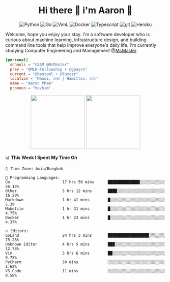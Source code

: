 <h1 align="center">Hi there 👋 i'm Aaron 🐍</h1>

<p align="center">
    <img alt="Python" src="https://img.shields.io/badge/-Python-blue?style=flat-square&logo=python&logoColor=white" />
    <img alt="Go" src="https://img.shields.io/badge/-Golang-46a2f1?style=flat-square&logo=go&logoColor=white" />
    <img alt="VimL" src="https://img.shields.io/badge/-VimL-66d124?style=flat-square&logo=vim&logoColor=white" />
    <img alt="Docker" src="https://img.shields.io/badge/-Docker-46a2f1?style=flat-square&logo=docker&logoColor=white" />
    <img alt="Typescript" src="https://img.shields.io/badge/-Typescript-1a73e8?style=flat-square&logo=typescript&logoColor=white" />
    <img alt="git" src="https://img.shields.io/badge/-Git-F05032?style=flat-square&logo=git&logoColor=white" />
    <img alt="Heroku" src="https://img.shields.io/badge/-Heroku-430098?style=flat-square&logo=heroku&logoColor=white" />
</p>

Welcome, hope you enjoy your stay. I'm a software developer who is curious about machine learning, infrastructure design, and building command line tools that help improve everyone's daily life. I'm currently studying Computer Engineering and Management @[McMaster](https://www.mcmaster.ca/).

```toml
[personal]
  schools = "CE&M @McMaster"
  prev = "@MLH-Fellowship + @gpayvn"
  current = "@bentoml + @luxcer"
  location = "Hanoi, 🇻🇳 | Hamilton, 🇨🇦"
  name = "Aaron Pham"
  pronoun = "he/him"
```

<p align="center">
    <img src="https://github-readme-stats.vercel.app/api/top-langs/?username=aarnphm&layout=compact&hide=css&theme=dark" height="170" />
    <img src="https://github-readme-stats.vercel.app/api?username=aarnphm&show_icons=true&count_private=true&theme=dark" height="170"/>
</p>

<!--START_SECTION:waka-->
📊 **This Week I Spent My Time On** 

```text
⌚︎ Time Zone: Asia/Bangkok

💬 Programming Languages: 
Go                       17 hrs 56 mins      ██████████████░░░░░░░░░░░   56.13% 
Other                    5 hrs 12 mins       ████░░░░░░░░░░░░░░░░░░░░░   16.29% 
Markdown                 1 hr 41 mins        █░░░░░░░░░░░░░░░░░░░░░░░░   5.3% 
Makefile                 1 hr 31 mins        █░░░░░░░░░░░░░░░░░░░░░░░░   4.75% 
Docker                   1 hr 23 mins        █░░░░░░░░░░░░░░░░░░░░░░░░   4.37%

🔥 Editors: 
GoLand                   24 hrs 3 mins       ██████████████████░░░░░░░   75.28% 
Unknown Editor           4 hrs 5 mins        ███░░░░░░░░░░░░░░░░░░░░░░   12.78% 
Vim                      3 hrs 6 mins        ██░░░░░░░░░░░░░░░░░░░░░░░   9.75% 
PyCharm                  30 mins             ░░░░░░░░░░░░░░░░░░░░░░░░░   1.62% 
VS Code                  11 mins             ░░░░░░░░░░░░░░░░░░░░░░░░░   0.58%

```


<!--END_SECTION:waka-->

<!--
**aarnphm/aarnphm** is a ✨ _special_ ✨ repository because its `README.md` (this file) appears on your GitHub profile.

Here are some ideas to get you started:

- 🔭 I’m currently working on ...
- 🌱 I’m currently learning ...
- 👯 I’m looking to collaborate on ...
- 🤔 I’m looking for help with ...
- 💬 Ask me about ...
- 📫 How to reach me: ...
- 😄 Pronouns: ...
- ⚡ Fun fact: ...
-->
